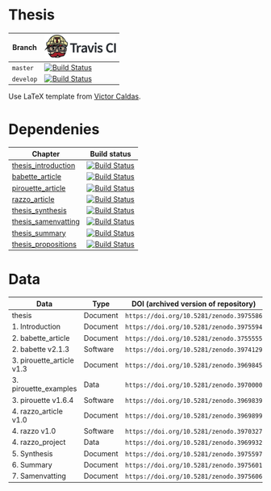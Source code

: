 # Thesis

Branch   |[![Travis CI logo](pics/TravisCI.png)](https://travis-ci.org)
---------|-------------------------------------------------------------------------------------------------------------------------------------------
`master` |[![Build Status](https://travis-ci.org/richelbilderbeek/thesis.svg?branch=master)](https://travis-ci.org/richelbilderbeek/thesis)
`develop`|[![Build Status](https://travis-ci.org/richelbilderbeek/thesis.svg?branch=develop)](https://travis-ci.org/richelbilderbeek/thesis)

Use LaTeX template from [Victor Caldas](https://github.com/vcaldas/Groningen-thesis-template).

# Dependenies

Chapter                                                                       |Build status
------------------------------------------------------------------------------|------------------------------------------------------------------------------------------------------------------------------------------------------------
[thesis_introduction](https://github.com/richelbilderbeek/thesis_introduction)|[![Build Status](https://travis-ci.org/richelbilderbeek/thesis_introduction.svg?branch=master)](https://travis-ci.org/richelbilderbeek/thesis_introduction)
[babette_article](https://github.com/richelbilderbeek/babette_article)        |[![Build Status](https://travis-ci.org/richelbilderbeek/babette_article.svg?branch=master)](https://travis-ci.org/richelbilderbeek/babette_article)
[pirouette_article](https://github.com/richelbilderbeek/pirouette_article)    |[![Build Status](https://travis-ci.org/richelbilderbeek/pirouette_article.svg?branch=master)](https://travis-ci.org/richelbilderbeek/pirouette_article)
[razzo_article](https://github.com/richelbilderbeek/razzo_article)            |[![Build Status](https://travis-ci.org/richelbilderbeek/razzo_article.svg?branch=master)](https://travis-ci.org/richelbilderbeek/razzo_article)
[thesis_synthesis](https://github.com/richelbilderbeek/thesis_synthesis)      |[![Build Status](https://travis-ci.org/richelbilderbeek/thesis_synthesis.svg?branch=master)](https://travis-ci.org/richelbilderbeek/thesis_synthesis)
[thesis_samenvatting](https://github.com/richelbilderbeek/thesis_samenvatting)|[![Build Status](https://travis-ci.org/richelbilderbeek/thesis_samenvatting.svg?branch=master)](https://travis-ci.org/richelbilderbeek/thesis_samenvatting)
[thesis_summary](https://github.com/richelbilderbeek/thesis_summary)          |[![Build Status](https://travis-ci.org/richelbilderbeek/thesis_summary.svg?branch=master)](https://travis-ci.org/richelbilderbeek/thesis_summary)
[thesis_propositions](https://github.com/richelbilderbeek/thesis_propositions)|[![Build Status](https://travis-ci.org/richelbilderbeek/thesis_propositions.svg?branch=master)](https://travis-ci.org/richelbilderbeek/thesis_propositions)

# Data

Data                     |Type          |DOI (archived version of repository)    |Current reposity
-------------------------|--------------|----------------------------------------|--------------------------------------------------------
thesis                   |Document      |`https://doi.org/10.5281/zenodo.3975586`|`https://github.com/richelbilderbeek/thesis`
1. Introduction          |Document      |`https://doi.org/10.5281/zenodo.3975594`|`https://github.com/richelbilderbeek/thesis_introduction`
2. babette_article       |Document      |`https://doi.org/10.5281/zenodo.3755555`|`https://github.com/richelbilderbeek/babette_article`
2. babette v2.1.3        |Software      |`https://doi.org/10.5281/zenodo.3974129`|`https://github.com/ropensci/babette`
3. pirouette_article v1.3|Document      |`https://doi.org/10.5281/zenodo.3969845`|`https://github.com/richelbilderbeek/pirouette_article`
3. pirouette_examples    |Data          |`https://doi.org/10.5281/zenodo.3970000`|`https://github.com/richelbilderbeek/pirouette_examples`
3. pirouette v1.6.4      |Software      |`https://doi.org/10.5281/zenodo.3969839`|`https://github.com/richelbilderbeek/pirouette`
4. razzo_article v1.0    |Document      |`https://doi.org/10.5281/zenodo.3969899`|`https://github.com/richelbilderbeek/razzo_article`
4. razzo v1.0            |Software      |`https://doi.org/10.5281/zenodo.3970327`|`https://github.com/richelbilderbeek/razzo`
4. razzo_project         |Data          |`https://doi.org/10.5281/zenodo.3969932`|`https://github.com/richelbilderbeek/razzo_project`
5. Synthesis             |Document      |`https://doi.org/10.5281/zenodo.3975597`|`https://github.com/richelbilderbeek/thesis_synthesis`
6. Summary               |Document      |`https://doi.org/10.5281/zenodo.3975601`|`https://github.com/richelbilderbeek/thesis_summary`
7. Samenvatting          |Document      |`https://doi.org/10.5281/zenodo.3975606`|`https://github.com/richelbilderbeek/thesis_samenvatting`

